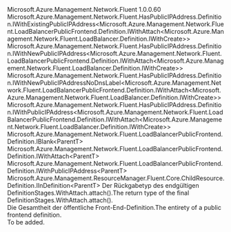 <Type Name="IDefinition&lt;ParentT&gt;" FullName="Microsoft.Azure.Management.Network.Fluent.LoadBalancerPublicFrontend.Definition.IDefinition&lt;ParentT&gt;">
  <TypeSignature Language="C#" Value="public interface IDefinition&lt;ParentT&gt; : Microsoft.Azure.Management.Network.Fluent.HasPublicIPAddress.Definition.IWithExistingPublicIPAddress&lt;Microsoft.Azure.Management.Network.Fluent.LoadBalancerPublicFrontend.Definition.IWithAttach&lt;Microsoft.Azure.Management.Network.Fluent.LoadBalancer.Definition.IWithCreate&gt;&gt;, Microsoft.Azure.Management.Network.Fluent.HasPublicIPAddress.Definition.IWithNewPublicIPAddress&lt;Microsoft.Azure.Management.Network.Fluent.LoadBalancerPublicFrontend.Definition.IWithAttach&lt;Microsoft.Azure.Management.Network.Fluent.LoadBalancer.Definition.IWithCreate&gt;&gt;, Microsoft.Azure.Management.Network.Fluent.HasPublicIPAddress.Definition.IWithNewPublicIPAddressNoDnsLabel&lt;Microsoft.Azure.Management.Network.Fluent.LoadBalancerPublicFrontend.Definition.IWithAttach&lt;Microsoft.Azure.Management.Network.Fluent.LoadBalancer.Definition.IWithCreate&gt;&gt;, Microsoft.Azure.Management.Network.Fluent.HasPublicIPAddress.Definition.IWithPublicIPAddress&lt;Microsoft.Azure.Management.Network.Fluent.LoadBalancerPublicFrontend.Definition.IWithAttach&lt;Microsoft.Azure.Management.Network.Fluent.LoadBalancer.Definition.IWithCreate&gt;&gt;, Microsoft.Azure.Management.Network.Fluent.LoadBalancerPublicFrontend.Definition.IBlank&lt;ParentT&gt;, Microsoft.Azure.Management.Network.Fluent.LoadBalancerPublicFrontend.Definition.IWithAttach&lt;ParentT&gt;, Microsoft.Azure.Management.Network.Fluent.LoadBalancerPublicFrontend.Definition.IWithPublicIPAddress&lt;ParentT&gt;, Microsoft.Azure.Management.ResourceManager.Fluent.Core.ChildResource.Definition.IInDefinition&lt;ParentT&gt;" />
  <TypeSignature Language="ILAsm" Value=".class public interface auto ansi abstract IDefinition`1&lt;ParentT&gt; implements class Microsoft.Azure.Management.Network.Fluent.HasPublicIPAddress.Definition.IWithExistingPublicIPAddress`1&lt;class Microsoft.Azure.Management.Network.Fluent.LoadBalancerPublicFrontend.Definition.IWithAttach`1&lt;class Microsoft.Azure.Management.Network.Fluent.LoadBalancer.Definition.IWithCreate&gt;&gt;, class Microsoft.Azure.Management.Network.Fluent.HasPublicIPAddress.Definition.IWithNewPublicIPAddress`1&lt;class Microsoft.Azure.Management.Network.Fluent.LoadBalancerPublicFrontend.Definition.IWithAttach`1&lt;class Microsoft.Azure.Management.Network.Fluent.LoadBalancer.Definition.IWithCreate&gt;&gt;, class Microsoft.Azure.Management.Network.Fluent.HasPublicIPAddress.Definition.IWithNewPublicIPAddressNoDnsLabel`1&lt;class Microsoft.Azure.Management.Network.Fluent.LoadBalancerPublicFrontend.Definition.IWithAttach`1&lt;class Microsoft.Azure.Management.Network.Fluent.LoadBalancer.Definition.IWithCreate&gt;&gt;, class Microsoft.Azure.Management.Network.Fluent.HasPublicIPAddress.Definition.IWithPublicIPAddress`1&lt;class Microsoft.Azure.Management.Network.Fluent.LoadBalancerPublicFrontend.Definition.IWithAttach`1&lt;class Microsoft.Azure.Management.Network.Fluent.LoadBalancer.Definition.IWithCreate&gt;&gt;, class Microsoft.Azure.Management.Network.Fluent.LoadBalancerPublicFrontend.Definition.IBlank`1&lt;!ParentT&gt;, class Microsoft.Azure.Management.Network.Fluent.LoadBalancerPublicFrontend.Definition.IWithAttach`1&lt;!ParentT&gt;, class Microsoft.Azure.Management.Network.Fluent.LoadBalancerPublicFrontend.Definition.IWithPublicIPAddress`1&lt;!ParentT&gt;, class Microsoft.Azure.Management.ResourceManager.Fluent.Core.ChildResource.Definition.IInDefinition`1&lt;!ParentT&gt;" />
  <TypeSignature Language="DocId" Value="T:Microsoft.Azure.Management.Network.Fluent.LoadBalancerPublicFrontend.Definition.IDefinition`1" />
  <TypeSignature Language="VB.NET" Value="Public Interface IDefinition(Of ParentT)&#xA;Implements IBlank(Of ParentT), IInDefinition(Of ParentT), IWithAttach(Of ParentT), IWithExistingPublicIPAddress(Of IWithAttach(Of IWithCreate)), IWithNewPublicIPAddress(Of IWithAttach(Of IWithCreate)), IWithNewPublicIPAddressNoDnsLabel(Of IWithAttach(Of IWithCreate)), IWithPublicIPAddress(Of IWithAttach(Of IWithCreate)), IWithPublicIPAddress(Of ParentT)" />
  <TypeSignature Language="F#" Value="type IDefinition&lt;'ParentT&gt; = interface&#xA;    interface IBlank&lt;'ParentT&gt;&#xA;    interface IWithPublicIPAddress&lt;'ParentT&gt;&#xA;    interface IWithPublicIPAddress&lt;IWithAttach&lt;IWithCreate&gt;&gt;&#xA;    interface IWithExistingPublicIPAddress&lt;IWithAttach&lt;IWithCreate&gt;&gt;&#xA;    interface IWithNewPublicIPAddress&lt;IWithAttach&lt;IWithCreate&gt;&gt;&#xA;    interface IWithNewPublicIPAddressNoDnsLabel&lt;IWithAttach&lt;IWithCreate&gt;&gt;&#xA;    interface IWithAttach&lt;'ParentT&gt;&#xA;    interface IInDefinition&lt;'ParentT&gt;" />
  <AssemblyInfo>
    <AssemblyName>Microsoft.Azure.Management.Network.Fluent</AssemblyName>
    <AssemblyVersion>1.0.0.60</AssemblyVersion>
  </AssemblyInfo>
  <TypeParameters>
    <TypeParameter Name="ParentT" />
  </TypeParameters>
  <Interfaces>
    <Interface>
      <InterfaceName>Microsoft.Azure.Management.Network.Fluent.HasPublicIPAddress.Definition.IWithExistingPublicIPAddress&lt;Microsoft.Azure.Management.Network.Fluent.LoadBalancerPublicFrontend.Definition.IWithAttach&lt;Microsoft.Azure.Management.Network.Fluent.LoadBalancer.Definition.IWithCreate&gt;&gt;</InterfaceName>
    </Interface>
    <Interface>
      <InterfaceName>Microsoft.Azure.Management.Network.Fluent.HasPublicIPAddress.Definition.IWithNewPublicIPAddress&lt;Microsoft.Azure.Management.Network.Fluent.LoadBalancerPublicFrontend.Definition.IWithAttach&lt;Microsoft.Azure.Management.Network.Fluent.LoadBalancer.Definition.IWithCreate&gt;&gt;</InterfaceName>
    </Interface>
    <Interface>
      <InterfaceName>Microsoft.Azure.Management.Network.Fluent.HasPublicIPAddress.Definition.IWithNewPublicIPAddressNoDnsLabel&lt;Microsoft.Azure.Management.Network.Fluent.LoadBalancerPublicFrontend.Definition.IWithAttach&lt;Microsoft.Azure.Management.Network.Fluent.LoadBalancer.Definition.IWithCreate&gt;&gt;</InterfaceName>
    </Interface>
    <Interface>
      <InterfaceName>Microsoft.Azure.Management.Network.Fluent.HasPublicIPAddress.Definition.IWithPublicIPAddress&lt;Microsoft.Azure.Management.Network.Fluent.LoadBalancerPublicFrontend.Definition.IWithAttach&lt;Microsoft.Azure.Management.Network.Fluent.LoadBalancer.Definition.IWithCreate&gt;&gt;</InterfaceName>
    </Interface>
    <Interface>
      <InterfaceName>Microsoft.Azure.Management.Network.Fluent.LoadBalancerPublicFrontend.Definition.IBlank&lt;ParentT&gt;</InterfaceName>
    </Interface>
    <Interface>
      <InterfaceName>Microsoft.Azure.Management.Network.Fluent.LoadBalancerPublicFrontend.Definition.IWithAttach&lt;ParentT&gt;</InterfaceName>
    </Interface>
    <Interface>
      <InterfaceName>Microsoft.Azure.Management.Network.Fluent.LoadBalancerPublicFrontend.Definition.IWithPublicIPAddress&lt;ParentT&gt;</InterfaceName>
    </Interface>
    <Interface>
      <InterfaceName>Microsoft.Azure.Management.ResourceManager.Fluent.Core.ChildResource.Definition.IInDefinition&lt;ParentT&gt;</InterfaceName>
    </Interface>
  </Interfaces>
  <Docs>
    <typeparam name="ParentT"><span data-ttu-id="f357a-101">Der Rückgabetyp des endgültigen DefinitionStages.WithAttach.attach().</span><span class="sxs-lookup"><span data-stu-id="f357a-101">The return type of the final  DefinitionStages.WithAttach.attach().</span></span></typeparam>
    <summary>
            <span data-ttu-id="f357a-102">Die Gesamtheit der öffentliche Front-End-Definition.</span><span class="sxs-lookup"><span data-stu-id="f357a-102">The entirety of a public frontend definition.</span></span>
            </summary>
    <remarks>To be added.</remarks>
  </Docs>
  <Members />
</Type>